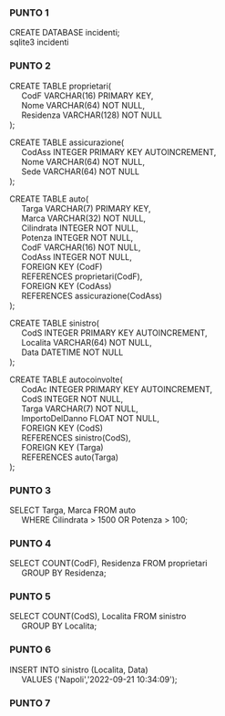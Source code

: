 ### PUNTO 1
CREATE DATABASE incidenti;<br />
sqlite3 incidenti

### PUNTO 2
CREATE TABLE proprietari(<br />
&ensp;&ensp;&ensp;CodF VARCHAR(16) PRIMARY KEY,<br />
&ensp;&ensp;&ensp;Nome VARCHAR(64) NOT NULL,<br />
&ensp;&ensp;&ensp;Residenza VARCHAR(128) NOT NULL<br />
);

CREATE TABLE assicurazione(<br />
&ensp;&ensp;&ensp;CodAss INTEGER PRIMARY KEY AUTOINCREMENT,<br />
&ensp;&ensp;&ensp;Nome VARCHAR(64) NOT NULL,<br />
&ensp;&ensp;&ensp;Sede VARCHAR(64) NOT NULL<br />
);

CREATE TABLE auto(<br />
&ensp;&ensp;&ensp;Targa VARCHAR(7) PRIMARY KEY,<br />
&ensp;&ensp;&ensp;Marca VARCHAR(32) NOT NULL,<br />
&ensp;&ensp;&ensp;Cilindrata INTEGER NOT NULL,<br />
&ensp;&ensp;&ensp;Potenza INTEGER NOT NULL,<br />
&ensp;&ensp;&ensp;CodF VARCHAR(16) NOT NULL,<br />
&ensp;&ensp;&ensp;CodAss INTEGER NOT NULL,<br />
&ensp;&ensp;&ensp;FOREIGN KEY (CodF)<br />
&ensp;&ensp;&ensp;REFERENCES proprietari(CodF),<br />
&ensp;&ensp;&ensp;FOREIGN KEY (CodAss)<br />
&ensp;&ensp;&ensp;REFERENCES assicurazione(CodAss)<br />
);

CREATE TABLE sinistro(<br />
&ensp;&ensp;&ensp;CodS INTEGER PRIMARY KEY AUTOINCREMENT,<br />
&ensp;&ensp;&ensp;Localita VARCHAR(64) NOT NULL,<br />
&ensp;&ensp;&ensp;Data DATETIME NOT NULL<br />
);

CREATE TABLE autocoinvolte(<br />
&ensp;&ensp;&ensp;CodAc INTEGER PRIMARY KEY AUTOINCREMENT,<br />
&ensp;&ensp;&ensp;CodS INTEGER NOT NULL,<br />
&ensp;&ensp;&ensp;Targa VARCHAR(7) NOT NULL,<br />
&ensp;&ensp;&ensp;ImportoDelDanno FLOAT NOT NULL, <br />
&ensp;&ensp;&ensp;FOREIGN KEY (CodS)<br />
&ensp;&ensp;&ensp;REFERENCES sinistro(CodS),<br />
&ensp;&ensp;&ensp;FOREIGN KEY (Targa)<br />
&ensp;&ensp;&ensp;REFERENCES auto(Targa)<br />
);

### PUNTO 3
SELECT Targa, Marca FROM auto<br />
&ensp;&ensp;&ensp;WHERE Cilindrata > 1500 OR Potenza > 100;

### PUNTO 4
SELECT COUNT(CodF), Residenza FROM proprietari<br />
&ensp;&ensp;&ensp;GROUP BY Residenza;

### PUNTO 5
SELECT COUNT(CodS), Localita FROM sinistro<br />
&ensp;&ensp;&ensp;GROUP BY Localita;

### PUNTO 6
INSERT INTO sinistro (Localita, Data)<br />
&ensp;&ensp;&ensp;VALUES ('Napoli','2022-09-21 10:34:09');

### PUNTO 7

